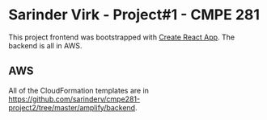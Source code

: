 # Sarinder Virk - Project#1 - CMPE 281

This project frontend was bootstrapped with [Create React App](https://github.com/facebook/create-react-app).
The backend is all in AWS.

## AWS

All of the CloudFormation templates are in https://github.com/sarinderv/cmpe281-project2/tree/master/amplify/backend.
